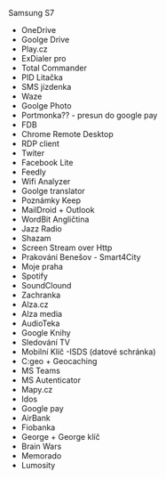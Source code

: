 Samsung S7

- OneDrive
- Goolge Drive
- Play.cz
- ExDialer pro
- Total Commander
- PID Litačka
- SMS jízdenka
- Waze
- Goolge Photo
- Portmonka?? - presun do google pay
- FDB
- Chrome Remote Desktop
- RDP client
- Twiter
- Facebook Lite
- Feedly
- Wifi Analyzer
- Goolge translator
- Poznámky Keep
- MailDroid + Outlook
- WordBit Angličtina
- Jazz Radio
- Shazam
- Screen Stream over Http
- Prakování Benešov - Smart4City
- Moje praha
- Spotify
- SoundClound
- Zachranka 
- Alza.cz
- Alza media
- AudioTeka
- Google Knihy
- Sledování TV
- Mobilní Klíč -ISDS (datové schránka)
- C:geo + Geocaching
- MS Teams
- MS Autenticator
- Mapy.cz
- Idos
- Google pay
- AirBank
- Fiobanka
- George + George klíč
- Brain Wars
- Memorado
- Lumosity
